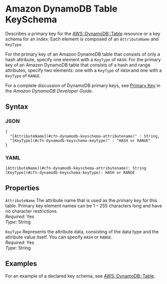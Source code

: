 # Amazon DynamoDB Table KeySchema<a name="aws-properties-dynamodb-keyschema"></a>

Describes a primary key for the [AWS::DynamoDB::Table](aws-resource-dynamodb-table.md) resource or a key schema for an index\. Each element is composed of an `AttributeName` and `KeyType`\.

For the primary key of an Amazon DynamoDB table that consists of only a hash attribute, specify one element with a `KeyType` of `HASH`\. For the primary key of an Amazon DynamoDB table that consists of a hash and range attributes, specify two elements: one with a `KeyType` of `HASH` and one with a `KeyType` of `RANGE`\.

For a complete discussion of DynamoDB primary keys, see [Primary Key](https://docs.aws.amazon.com/amazondynamodb/latest/developerguide/DataModel.html#DataModelPrimaryKey) in the *Amazon DynamoDB Developer Guide*\.

## Syntax<a name="w4ab1c21c10c99c14c32b9"></a>

### JSON<a name="aws-properties-dynamodb-keyschema-syntax.json"></a>

```
{
  "[AttributeName](#cfn-dynamodb-keyschema-attributename)" : String,
  "[KeyType](#cfn-dynamodb-keyschema-keytype)" : "HASH or RANGE"
}
```

### YAML<a name="aws-properties-dynamodb-keyschema-syntax.yaml"></a>

```
[AttributeName](#cfn-dynamodb-keyschema-attributename): String
[KeyType](#cfn-dynamodb-keyschema-keytype): HASH or RANGE
```

## Properties<a name="w4ab1c21c10c99c14c32c11"></a>

`AttributeName`  <a name="cfn-dynamodb-keyschema-attributename"></a>
The attribute name that is used as the primary key for this table\. Primary key element names can be 1 – 255 characters long and have no character restrictions\.  
*Required*: Yes  
*Type*: String

`KeyType`  <a name="cfn-dynamodb-keyschema-keytype"></a>
Represents the attribute data, consisting of the data type and the attribute value itself\. You can specify `HASH` or `RANGE`\.  
*Required*: Yes  
*Type*: String

## Examples<a name="w4ab1c21c10c99c14c32c13"></a>

For an example of a declared key schema, see [AWS::DynamoDB::Table](aws-resource-dynamodb-table.md)\.